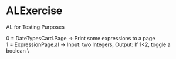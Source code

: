 # ALExercise
AL for Testing Purposes

0 = DateTypesCard.Page -> Print some expressions to a page \
1 = ExpressionPage.al -> Input: two Integers, Output: If 1<2, toggle a boolean \
